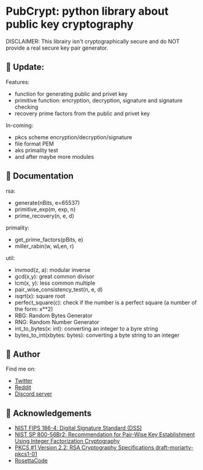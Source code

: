 # PubCrypt: python library about public key cryptography

DISCLAIMER: This librairy isn't cryptographically secure and do NOT provide a real secure key pair generator.

## 📢 Update:

Features:
- function for generating public and privet key
- primitive function: encryption, decryption, signature and signature checking
- recovery prime factors from the public and privet key

In-coming:
- pkcs scheme encryption/decryption/signature
- file format PEM
- aks primality test
- and after maybe more modules

## 📄 Documentation

rsa:
- generate(nBits, e=65537)
- primitive_exp(m, exp, n)
- prime_recovery(n, e, d)

primality:
- get_prime_factors(pBits, e)
- miller_rabin(w, wLen, r)

util:
- invmod(z, a): modular inverse
- gcd(x,y): great common divisor
- lcm(x, y): less common multiple
- pair_wise_consistency_test(n, e, d)
- isqrt(x): square root
- perfect_square(c): check if the number is a perfect square (a number of the form: x**2)
- RBG: Random Bytes Generator
- RNG: Random Number Generator
- int_to_bytes(x: int): converting an integer to a byre string
- bytes_to_int(xbytes: bytes): converting a byte string to an integer


## 🔗 Author
Find me on:
- [Twitter](https://twitter.com/Bl4om_Archie)
- [Reddit](https://www.reddit.com/user/archie_bloom)
- [Discord server](https://discord.gg/D2wGP62)


## 📜 Acknowledgements

 - [NIST FIPS 186-4: Digital Signature Standard (DSS)](https://nvlpubs.nist.gov/nistpubs/fips/nist.fips.186-4.pdf)
 - [NIST SP 800-56Br2: Recommendation for Pair-Wise Key Establishment Using Integer Factorization Cryptography](https://nvlpubs.nist.gov/nistpubs/SpecialPublications/NIST.SP.800-56Br2.pdf)
 - [PKCS #1 Version 2.2: RSA Cryptography Specifications draft-moriarty-pkcs1-01](https://datatracker.ietf.org/doc/pdf/draft-moriarty-pkcs1-01.pdf)
 - [RosettaCode](https://rosettacode.org/wiki/Rosetta_Code)
